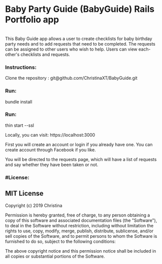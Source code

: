 <h1>Baby Party Guide (BabyGuide) Rails Portfolio app</h1>
<br>
This Baby Guide app allows a user to create checklists for baby birthday party needs and to add requests that need to be completed. The requests can be assigned to other users who wish to help. Users can view each-other's checklists and requests.

<h3>Instructions:</h3> Clone the repository : git@github.com/ChristinaXT/BabyGuide.git

<h3>Run:</h3> bundle install
<br>
<h3>Run:</h3> thin start --ssl

Locally, you can visit: https://localhost:3000

First you will create an account or login if you already have one. You can create account through Facebook if you like.

You will be directed to the requests page, which will have a list of requests and say whether they have been taken or not.

<h3>#License:</h3>


<h2>MIT License</h2>

Copyright (c) 2019 Christina

Permission is hereby granted, free of charge, to any person obtaining a copy
of this software and associated documentation files (the "Software"), to deal
in the Software without restriction, including without limitation the rights
to use, copy, modify, merge, publish, distribute, sublicense, and/or sell
copies of the Software, and to permit persons to whom the Software is
furnished to do so, subject to the following conditions:

The above copyright notice and this permission notice shall be included in all
copies or substantial portions of the Software.
